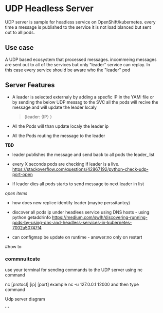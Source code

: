
# UDP Headless Server 

UDP server is sample for headless service on OpenShift/kubernetes.
every time a message is published to the service it is not load blanced but sent out to all pods.

## Use case 
A UDP based ecosystem that processed messages. 
incommeing messages are sent out to all of the services but only "leader" service can replay. 
In this case every service should be aware who the "leader" pod   

## Server Features 

- A leader is selected externaly  by adding a specfic IP in the YAMl file or by sending the below UDP messag to the SVC 
all the pods will recive the message and will update the leader localy  
    >    {leader: {IP} }

- All the Pods will than update localy the leader ip 
- All the Pods routing the message to the leader 

**TBD**
- leader publishes the message and send back to all pods the leader_list 
- every X seconds pods are checking if leader is a live. https://stackoverflow.com/questions/42867192/python-check-udp-port-open 

- If leader dies all pods starts to send message to next leader in list 

*open items* 
- how does new replice identify leader (maybe perssitantcy)
- discover all pods ip under headlees service using DNS hosts - using python getaddrinfo
   https://medium.com/swlh/discovering-running-pods-by-using-dns-and-headless-services-in-kubernetes-7002a50747f4

- can configmap be update on runtime - answer:no only on restart 


#how to




### commnuitcate 
use your terminal for sending commands to the UDP server 
using nc command 

nc [protocl] [ip] [port]
example nc -u 127.0.0.1 12000
and then type command 

Udp server diagram 




'''